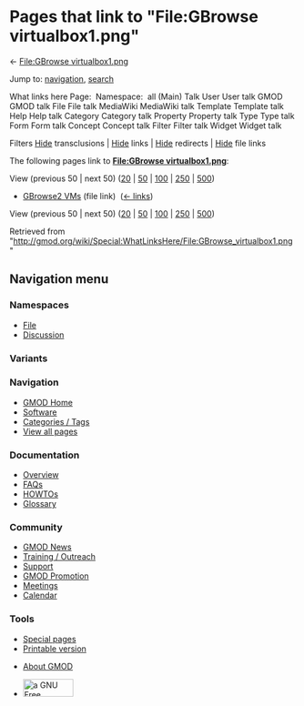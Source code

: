 <div id="mw-page-base" class="noprint">

</div>

<div id="mw-head-base" class="noprint">

</div>

<div id="content" class="mw-body" role="main">

<span id="top"></span>

<div id="mw-js-message" style="display:none;">

</div>



# <span dir="auto">Pages that link to "File:GBrowse virtualbox1.png"</span>

<div id="bodyContent">

<div id="contentSub">

← [File:GBrowse
virtualbox1.png](/wiki/File:GBrowse_virtualbox1.png "File:GBrowse virtualbox1.png")

</div>

<div id="jump-to-nav" class="mw-jump">

Jump to: [navigation](#mw-navigation), [search](#p-search)

</div>

<div id="mw-content-text">

What links here Page:  Namespace:  all (Main) Talk User User talk GMOD
GMOD talk File File talk MediaWiki MediaWiki talk Template Template talk
Help Help talk Category Category talk Property Property talk Type Type
talk Form Form talk Concept Concept talk Filter Filter talk Widget
Widget talk

Filters
[Hide](/mediawiki/index.php?title=Special:WhatLinksHere/File:GBrowse_virtualbox1.png&hidetrans=1 "Special:WhatLinksHere/File:GBrowse virtualbox1.png")
transclusions \|
[Hide](/mediawiki/index.php?title=Special:WhatLinksHere/File:GBrowse_virtualbox1.png&hidelinks=1 "Special:WhatLinksHere/File:GBrowse virtualbox1.png")
links \|
[Hide](/mediawiki/index.php?title=Special:WhatLinksHere/File:GBrowse_virtualbox1.png&hideredirs=1 "Special:WhatLinksHere/File:GBrowse virtualbox1.png")
redirects \|
[Hide](/mediawiki/index.php?title=Special:WhatLinksHere/File:GBrowse_virtualbox1.png&hideimages=1 "Special:WhatLinksHere/File:GBrowse virtualbox1.png")
file links

The following pages link to **[File:GBrowse
virtualbox1.png](/wiki/File:GBrowse_virtualbox1.png "File:GBrowse virtualbox1.png")**:

View (previous 50 \| next 50)
([20](/mediawiki/index.php?title=Special:WhatLinksHere/File:GBrowse_virtualbox1.png&limit=20 "Special:WhatLinksHere/File:GBrowse virtualbox1.png")
\|
[50](/mediawiki/index.php?title=Special:WhatLinksHere/File:GBrowse_virtualbox1.png&limit=50 "Special:WhatLinksHere/File:GBrowse virtualbox1.png")
\|
[100](/mediawiki/index.php?title=Special:WhatLinksHere/File:GBrowse_virtualbox1.png&limit=100 "Special:WhatLinksHere/File:GBrowse virtualbox1.png")
\|
[250](/mediawiki/index.php?title=Special:WhatLinksHere/File:GBrowse_virtualbox1.png&limit=250 "Special:WhatLinksHere/File:GBrowse virtualbox1.png")
\|
[500](/mediawiki/index.php?title=Special:WhatLinksHere/File:GBrowse_virtualbox1.png&limit=500 "Special:WhatLinksHere/File:GBrowse virtualbox1.png"))

- [GBrowse2 VMs](/wiki/GBrowse2_VMs "GBrowse2 VMs") (file link) ‎
  <span class="mw-whatlinkshere-tools">([←
  links](/mediawiki/index.php?title=Special:WhatLinksHere&target=GBrowse2+VMs "Special:WhatLinksHere"))</span>

View (previous 50 \| next 50)
([20](/mediawiki/index.php?title=Special:WhatLinksHere/File:GBrowse_virtualbox1.png&limit=20 "Special:WhatLinksHere/File:GBrowse virtualbox1.png")
\|
[50](/mediawiki/index.php?title=Special:WhatLinksHere/File:GBrowse_virtualbox1.png&limit=50 "Special:WhatLinksHere/File:GBrowse virtualbox1.png")
\|
[100](/mediawiki/index.php?title=Special:WhatLinksHere/File:GBrowse_virtualbox1.png&limit=100 "Special:WhatLinksHere/File:GBrowse virtualbox1.png")
\|
[250](/mediawiki/index.php?title=Special:WhatLinksHere/File:GBrowse_virtualbox1.png&limit=250 "Special:WhatLinksHere/File:GBrowse virtualbox1.png")
\|
[500](/mediawiki/index.php?title=Special:WhatLinksHere/File:GBrowse_virtualbox1.png&limit=500 "Special:WhatLinksHere/File:GBrowse virtualbox1.png"))

</div>

<div class="printfooter">

Retrieved from
"<http://gmod.org/wiki/Special:WhatLinksHere/File:GBrowse_virtualbox1.png>"

</div>

<div id="catlinks" class="catlinks catlinks-allhidden">

</div>

<div class="visualClear">

</div>

</div>

</div>

<div id="mw-navigation">

## Navigation menu

<div id="mw-head">



<div id="left-navigation">

<div id="p-namespaces" class="vectorTabs" role="navigation"
aria-labelledby="p-namespaces-label">

### Namespaces

- <span id="ca-nstab-image"><a href="/wiki/File:GBrowse_virtualbox1.png" accesskey="c"
  title="View the file page [c]">File</a></span>
- <span id="ca-talk"><a
  href="/mediawiki/index.php?title=File_talk:GBrowse_virtualbox1.png&amp;action=edit&amp;redlink=1"
  accesskey="t"
  title="Discussion about the content page [t]">Discussion</a></span>

</div>

<div id="p-variants" class="vectorMenu emptyPortlet" role="navigation"
aria-labelledby="p-variants-label">

### 

### Variants[](#)

<div class="menu">

</div>

</div>

</div>

<div id="right-navigation">





</div>



</div>

</div>

</div>

<div id="mw-panel">

<div id="p-logo" role="banner">

<a href="/wiki/Main_Page"
style="background-image: url(http://gmod.org/images/GMOD-cogs.png);"
title="Visit the main page"></a>

</div>

<div id="p-Navigation" class="portal" role="navigation"
aria-labelledby="p-Navigation-label">

### Navigation

<div class="body">

- <span id="n-GMOD-Home">[GMOD Home](/wiki/Main_Page)</span>
- <span id="n-Software">[Software](/wiki/GMOD_Components)</span>
- <span id="n-Categories-.2F-Tags">[Categories /
  Tags](/wiki/Categories)</span>
- <span id="n-View-all-pages">[View all
  pages](/wiki/Special:AllPages)</span>

</div>

</div>

<div id="p-Documentation" class="portal" role="navigation"
aria-labelledby="p-Documentation-label">

### Documentation

<div class="body">

- <span id="n-Overview">[Overview](/wiki/Overview)</span>
- <span id="n-FAQs">[FAQs](/wiki/Category:FAQ)</span>
- <span id="n-HOWTOs">[HOWTOs](/wiki/Category:HOWTO)</span>
- <span id="n-Glossary">[Glossary](/wiki/Glossary)</span>

</div>

</div>

<div id="p-Community" class="portal" role="navigation"
aria-labelledby="p-Community-label">

### Community

<div class="body">

- <span id="n-GMOD-News">[GMOD News](/wiki/GMOD_News)</span>
- <span id="n-Training-.2F-Outreach">[Training /
  Outreach](/wiki/Training_and_Outreach)</span>
- <span id="n-Support">[Support](/wiki/Support)</span>
- <span id="n-GMOD-Promotion">[GMOD
  Promotion](/wiki/GMOD_Promotion)</span>
- <span id="n-Meetings">[Meetings](/wiki/Meetings)</span>
- <span id="n-Calendar">[Calendar](/wiki/Calendar)</span>

</div>

</div>

<div id="p-tb" class="portal" role="navigation"
aria-labelledby="p-tb-label">

### Tools

<div class="body">

- <span id="t-specialpages"><a href="/wiki/Special:SpecialPages" accesskey="q"
  title="A list of all special pages [q]">Special pages</a></span>
- <span id="t-print"><a
  href="/mediawiki/index.php?title=Special:WhatLinksHere/File:GBrowse_virtualbox1.png&amp;printable=yes"
  rel="alternate" accesskey="p"
  title="Printable version of this page [p]">Printable version</a></span>

</div>

</div>

</div>

</div>

<div id="footer" role="contentinfo">

- <span id="footer-places-about">[About
  GMOD](/wiki/GMOD:About "GMOD:About")</span>

<!-- -->

- <span id="footer-copyrightico">[<img src="http://www.gnu.org/graphics/gfdl-logo-small.png" width="88"
  height="31" alt="a GNU Free Documentation License" />](http://www.gnu.org/licenses/fdl-1.3.html)</span>




</div>
